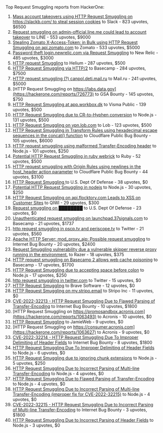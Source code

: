 Top Request Smuggling reports from HackerOne:

1. [Mass account takeovers using HTTP Request Smuggling on https://slackb.com/ to steal session cookies](https://hackerone.com/reports/737140) to Slack - 823 upvotes, $6500
2. [Request smuggling on admin-official.line.me could lead to account takeover](https://hackerone.com/reports/740037) to LINE - 553 upvotes, $9000
3. [Stealing Zomato X-Access-Token: in Bulk using HTTP Request Smuggling on api.zomato.com](https://hackerone.com/reports/771666) to Zomato - 533 upvotes, $5000
4. [Password theft login.newrelic.com via Request Smuggling](https://hackerone.com/reports/498052) to New Relic - 485 upvotes, $3000
5. [HTTP request Smuggling](https://hackerone.com/reports/867952) to Helium - 287 upvotes, $500
6. [HTTP Request Smuggling via HTTP/2](https://hackerone.com/reports/1211724) to Basecamp - 284 upvotes, $7500
7. [HTTP request smuggling (?) canpol.deti.mail.ru](https://hackerone.com/reports/957881) to Mail.ru - 241 upvotes, $5000
8. [HTTP Request Smuggling on https://labs.data.gov](https://hackerone.com/reports/726773) to GSA Bounty - 145 upvotes, $750
9. [HTTP Request Smuggling at app.workbox.dk](https://hackerone.com/reports/919988) to Visma Public - 139 upvotes, $500
10. [HTTP Request Smuggling due to CR-to-Hyphen conversion](https://hackerone.com/reports/922597) to Node.js - 131 upvotes, $500
11. [HTTP Request Smuggling on vpn.lob.com](https://hackerone.com/reports/694604) to Lob - 123 upvotes, $500
12. [HTTP Request Smuggling in Transform Rules using hexadecimal escape sequences in the concat() function](https://hackerone.com/reports/1478633) to Cloudflare Public Bug Bounty - 105 upvotes, $6000
13. [HTTP request smuggling using malformed Transfer-Encoding header](https://hackerone.com/reports/735748) to Node.js - 101 upvotes, $250
14. [Potential HTTP Request Smuggling in ruby webrick](https://hackerone.com/reports/965267) to Ruby - 52 upvotes, $500
15. [HTTP request smuggling with Origin Rules using newlines in the host_header action parameter](https://hackerone.com/reports/1575912) to Cloudflare Public Bug Bounty - 44 upvotes, $3100
16. [HTTP Request Smuggling ](https://hackerone.com/reports/1120982) to U.S. Dept Of Defense - 38 upvotes, $0
17. [Potential HTTP Request Smuggling in nodejs](https://hackerone.com/reports/1002188) to Node.js - 30 upvotes, $250
18. [HTTP Request Smuggling on api.flocktory.com Leads to XSS on Customer Sites](https://hackerone.com/reports/955170) to QIWI - 29 upvotes, $300
19. [Request smuggling on ████████](https://hackerone.com/reports/526880) to U.S. Dept Of Defense - 23 upvotes, $0
20. [Unauthenticated request smuggling on launchpad.37signals.com](https://hackerone.com/reports/867577) to Basecamp - 21 upvotes, $1737
21. [http request smuggling in pscp.tv and periscope.tv](https://hackerone.com/reports/713285) to Twitter - 21 upvotes, $560
22. [Apache HTTP Server: mod_proxy_ajp: Possible request smuggling](https://hackerone.com/reports/1594627) to Internet Bug Bounty - 20 upvotes, $2400
23. [Request Smuggling vulnerability due a vulnerable skipper reverse proxy running in the environment.](https://hackerone.com/reports/711679) to Razer - 18 upvotes, $375
24. [HTTP request smuggling on Basecamp 2 allows web cache poisoning](https://hackerone.com/reports/919175) to Basecamp - 17 upvotes, $1700
25. [HTTP Request Smuggling due to accepting space before colon](https://hackerone.com/reports/1238709) to Node.js - 17 upvotes, $250
26. [http request smuggling in  twitter.com](https://hackerone.com/reports/715996) to Twitter - 15 upvotes, $0
27. [HTTP Request Smuggling](https://hackerone.com/reports/866382) to Brave Software - 12 upvotes, $0
28. [HTTP Request Smuggling on my.stripo.email](https://hackerone.com/reports/777651) to Stripo Inc - 11 upvotes, $0
29. [ CVE-2022-32213 - HTTP Request Smuggling Due to Flawed Parsing of Transfer-Encoding](https://hackerone.com/reports/1630668) to Internet Bug Bounty - 10 upvotes, $1800
30. [HTTP Request Smuggling on https://promosandbox.acronis.com](https://hackerone.com/reports/1063493) to Acronis - 10 upvotes, $0
31. [HTTP Request Smuggling](https://hackerone.com/reports/643225) to JamieWeb - 9 upvotes, $0
32. [HTTP Request Smuggling on https://consumer.acronis.com](https://hackerone.com/reports/1063627) to Acronis - 9 upvotes, $0
33. [CVE-2022-32214 - HTTP Request Smuggling Due To Improper Delimiting of Header Fields](https://hackerone.com/reports/1630669) to Internet Bug Bounty - 8 upvotes, $1800
34. [HTTP Request Smuggling Due To Improper Delimiting of Header Fields](https://hackerone.com/reports/1524692) to Node.js - 6 upvotes, $0
35. [HTTP Request Smuggling due to ignoring chunk extensions](https://hackerone.com/reports/1238099) to Node.js - 5 upvotes, $250
36. [HTTP Request Smuggling Due to Incorrect Parsing of Multi-line Transfer-Encoding](https://hackerone.com/reports/1501679) to Node.js - 4 upvotes, $0
37. [HTTP Request Smuggling Due to Flawed Parsing of Transfer-Encoding ](https://hackerone.com/reports/1524555) to Node.js - 4 upvotes, $0
38. [HTTP Request Smuggling Due to Incorrect Parsing of Multi-line Transfer-Encoding (improper fix for CVE-2022-32215)](https://hackerone.com/reports/1665156) to Node.js - 4 upvotes, $0
39. [ CVE-2022-32215 - HTTP Request Smuggling Due to Incorrect Parsing of Multi-line Transfer-Encoding](https://hackerone.com/reports/1630667) to Internet Bug Bounty - 3 upvotes, $1800
40. [HTTP Request Smuggling Due to Incorrect Parsing of Header Fields](https://hackerone.com/reports/1675191) to Node.js - 3 upvotes, $0
